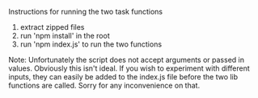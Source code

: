 Instructions for running the two task functions

1) extract zipped files
2) run 'npm install' in the root
3) run 'npm index.js' to run the two functions

Note:
Unfortunately the script does not accept arguments or passed in values.
Obviously this isn't ideal. If you wish to experiment with different inputs,
they can easily be added to the index.js file before the two lib functions are called.
Sorry for any inconvenience on that. 